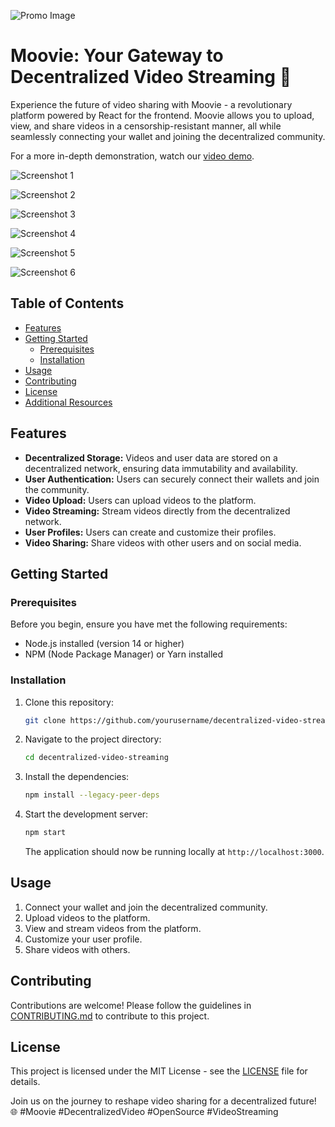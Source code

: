 ![Promo Image](https://github.com/s-singh18/moovie/assets/65569092/c29d070f-fa0e-4e7d-bb7a-50b17b4c0852)

# Moovie: Your Gateway to Decentralized Video Streaming 🎥

Experience the future of video sharing with Moovie - a revolutionary platform powered by React for the frontend. Moovie allows you to upload, view, and share videos in a censorship-resistant manner, all while seamlessly connecting your wallet and joining the decentralized community.

For a more in-depth demonstration, watch our [video demo](https://www.loom.com/share/f8ee5b2cb52946918940a63700c29f65?sid=aacbd7d1-4e24-42c1-bc82-2b2b3016b17a).

![Screenshot 1](https://github.com/s-singh18/moovie/assets/65569092/c4c096fa-f8ff-4b1c-880a-ea68b0a7e72b)

![Screenshot 2](https://github.com/s-singh18/moovie/assets/65569092/636544e6-d035-46f6-be6f-095b482beb0b)

![Screenshot 3](https://github.com/s-singh18/moovie/assets/65569092/c03c76df-281f-475c-b7b9-8184dd314994)

![Screenshot 4](https://github.com/s-singh18/moovie/assets/65569092/1c205f24-a43d-42bd-be38-814c1f0d0aa2)

![Screenshot 5](https://github.com/s-singh18/moovie/assets/65569092/105a8618-7bd1-4e5c-8672-56f93f37f5b0)

![Screenshot 6](https://github.com/s-singh18/moovie/assets/65569092/2d63fe2d-52ca-4e7d-8434-7ac492f26eba)





## Table of Contents

- [Features](#features)
- [Getting Started](#getting-started)
  - [Prerequisites](#prerequisites)
  - [Installation](#installation)
- [Usage](#usage)
- [Contributing](#contributing)
- [License](#license)
- [Additional Resources](#additional-resources)

## Features

- **Decentralized Storage:** Videos and user data are stored on a decentralized network, ensuring data immutability and availability.
- **User Authentication:** Users can securely connect their wallets and join the community.
- **Video Upload:** Users can upload videos to the platform.
- **Video Streaming:** Stream videos directly from the decentralized network.
- **User Profiles:** Users can create and customize their profiles.
- **Video Sharing:** Share videos with other users and on social media.

## Getting Started

### Prerequisites

Before you begin, ensure you have met the following requirements:

- Node.js installed (version 14 or higher)
- NPM (Node Package Manager) or Yarn installed

### Installation

1. Clone this repository:

   ```bash
   git clone https://github.com/yourusername/decentralized-video-streaming.git
   ```

2. Navigate to the project directory:

   ```bash
   cd decentralized-video-streaming
   ```

3. Install the dependencies:

   ```bash
   npm install --legacy-peer-deps
   ```

4. Start the development server:

   ```bash
   npm start
   ```

   The application should now be running locally at `http://localhost:3000`.

## Usage

1. Connect your wallet and join the decentralized community.
2. Upload videos to the platform.
3. View and stream videos from the platform.
4. Customize your user profile.
5. Share videos with others.

## Contributing

Contributions are welcome! Please follow the guidelines in [CONTRIBUTING.md](CONTRIBUTING.md) to contribute to this project.

## License

This project is licensed under the MIT License - see the [LICENSE](LICENSE) file for details.

Join us on the journey to reshape video sharing for a decentralized future! 🌐 #Moovie #DecentralizedVideo #OpenSource #VideoStreaming
